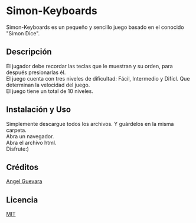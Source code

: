 # Simon-Keyboards
Simon-Keyboards es un pequeño y sencillo juego basado en el conocido "Simon Dice".
## Descripción
El jugador debe recordar las teclas que le muestran y su orden, para después presionarlas él.  
El juego cuenta con tres niveles de dificultad: Fácil, Intermedio y Difícl. Que determinan la velocidad del juego.  
El juego tiene un total de 10 niveles.  
## Instalación y Uso
Simplemente descargue todos los archivos. Y guárdelos en la misma carpeta.  
Abra un navegador.  
Abra el archivo html.  
Disfrute:)
## Créditos
[Angel Guevara](https://github.com/Angel-io)
## Licencia
[MIT](https://opensource.org/licenses/MIT)
